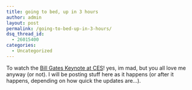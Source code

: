 ```yaml
---
title: going to bed, up in 3 hours
author: admin
layout: post
permalink: /going-to-bed-up-in-3-hours/
dsq_thread_id:
  - 26015400
categories:
  - Uncategorized
---
```

To watch the [Bill Gates Keynote at CES][1]! yes, im mad, but you all love me anyway (or not). I will be posting stuff here as it happens (or after it happens, depending on how quick the updates are&#8230;).

 [1]: http://www.microsoft.com/ces/